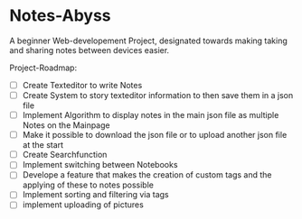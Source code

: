 # Notes-Abyss

A beginner Web-developement Project, designated towards making taking and sharing notes between devices easier.

Project-Roadmap:

- [ ] Create Texteditor to write Notes
- [ ] Create System to story texteditor information to then save them in a json file
- [ ] Implement Algorithm to display notes in the main json file as multiple Notes on the Mainpage
- [ ] Make it possible to download the json file or to upload another json file at the start
- [ ] Create Searchfunction
- [ ] Implement switching between Notebooks
- [ ] Develope a feature that makes the creation of custom tags and the applying of these to notes possible
- [ ] Implement sorting and filtering via tags
- [ ] implement uploading of pictures
